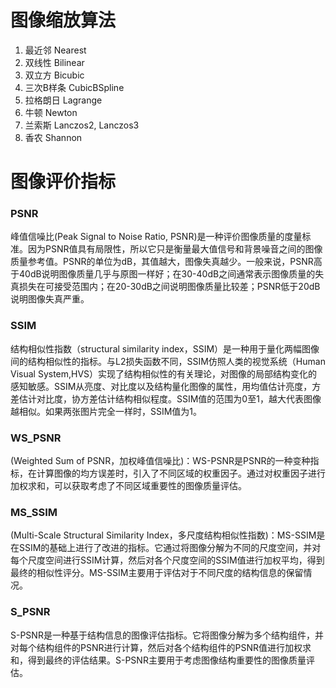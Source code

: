 # 图像缩放算法

1. 最近邻 Nearest
2. 双线性 Bilinear
3. 双立方 Bicubic
4. 三次B样条 CubicBSpline
5. 拉格朗日 Lagrange
6. 牛顿 Newton
7. 兰索斯 Lanczos2, Lanczos3
8. 香农 Shannon

# 图像评价指标

### PSNR
峰值信噪比(Peak Signal to Noise Ratio, PSNR)是一种评价图像质量的度量标准。因为PSNR值具有局限性，所以它只是衡量最大值信号和背景噪音之间的图像质量参考值。PSNR的单位为dB，其值越大，图像失真越少。一般来说，PSNR高于40dB说明图像质量几乎与原图一样好；在30-40dB之间通常表示图像质量的失真损失在可接受范围内；在20-30dB之间说明图像质量比较差；PSNR低于20dB说明图像失真严重。

### SSIM
结构相似性指数（structural similarity index，SSIM）是一种用于量化两幅图像间的结构相似性的指标。与L2损失函数不同，SSIM仿照人类的视觉系统（Human Visual System,HVS）实现了结构相似性的有关理论，对图像的局部结构变化的感知敏感。SSIM从亮度、对比度以及结构量化图像的属性，用均值估计亮度，方差估计对比度，协方差估计结构相似程度。SSIM值的范围为0至1，越大代表图像越相似。如果两张图片完全一样时，SSIM值为1。

### WS_PSNR
(Weighted Sum of PSNR，加权峰值信噪比)：WS-PSNR是PSNR的一种变种指标，在计算图像的均方误差时，引入了不同区域的权重因子。通过对权重因子进行加权求和，可以获取考虑了不同区域重要性的图像质量评估。

### MS_SSIM
(Multi-Scale Structural Similarity Index，多尺度结构相似性指数)：MS-SSIM是在SSIM的基础上进行了改进的指标。它通过将图像分解为不同的尺度空间，并对每个尺度空间进行SSIM计算，然后对各个尺度空间的SSIM值进行加权平均，得到最终的相似性评分。MS-SSIM主要用于评估对于不同尺度的结构信息的保留情况。

### S_PSNR
S-PSNR是一种基于结构信息的图像评估指标。它将图像分解为多个结构组件，并对每个结构组件的PSNR进行计算，然后对各个结构组件的PSNR值进行加权求和，得到最终的评估结果。S-PSNR主要用于考虑图像结构重要性的图像质量评估。